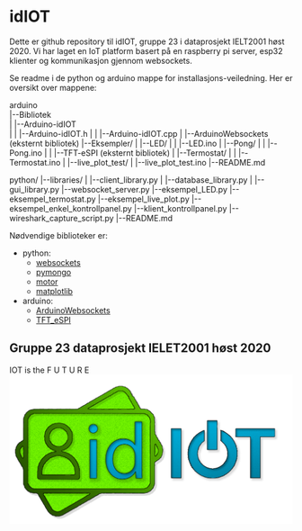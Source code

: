 # idIOT

Dette er github repository til idIOT, gruppe 23 i dataprosjekt IELT2001 høst 2020.
Vi har laget en IoT platform basert på en raspberry pi server, esp32 klienter og kommunikasjon gjennom websockets.

Se readme i de python og arduino mappe for installasjons-veiledning. Her er oversikt over mappene:

arduino\
|--Bibliotek\
|  |--Arduino-idIOT\
|  |  |--Arduino-idIOT.h
|  |  |--Arduino-idIOT.cpp
|  |--ArduinoWebsockets (eksternt bibliotek)
|--Eksempler/
|  |--LED/
|  |  |--LED.ino
|  |--Pong/
|  |  |--Pong.ino
|  |  |--TFT-eSPI (eksternt bibliotek)
|  |--Termostat/
|  |  |--Termostat.ino
|  |--live_plot_test/
|     |--live_plot_test.ino
|--README.md

python/
|--libraries/
|  |--client_library.py
|  |--database_library.py
|  |--gui_library.py
|--websocket_server.py
|--eksempel_LED.py
|--eksempel_termostat.py
|--eksempel_live_plot.py
|--eksempel_enkel_kontrollpanel.py
|--klient_kontrollpanel.py
|--wireshark_capture_script.py
|--README.md

Nødvendige biblioteker er:
* python:
	* [websockets](https://pypi.org/project/websockets/)
	* [pymongo](https://pypi.org/project/pymongo/)
	* [motor](https://pypi.org/project/motor/)
	* [matplotlib](https://pypi.org/project/matplotlib/)
* arduino:
	* [ArduinoWebsockets](https://github.com/gilmaimon/ArduinoWebsockets)
	* [TFT_eSPI](https://www.arduino.cc/reference/en/libraries/tft_espi/)

## Gruppe 23 dataprosjekt IELET2001 høst 2020

IOT is the F U T U R E
![](Dokumentasjon/Bilder/idIOT-logo-transparent.png)


